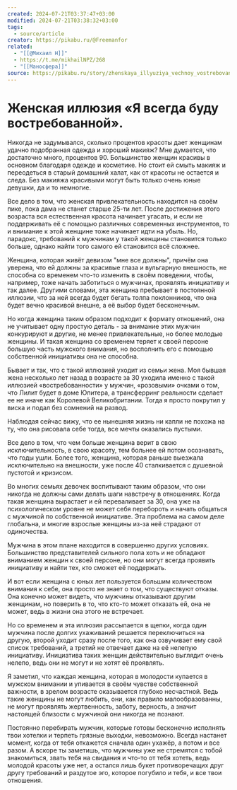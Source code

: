 ```yaml
---
created: 2024-07-21T03:37:47+03:00
modified: 2024-07-21T03:38:32+03:00
tags:
  - source/article
creator: https://pikabu.ru/@Freemanfor
related:
  - "[[@Михаил Н]]"
  - https://t.me/mikhailNPZ/268
  - "[[Маносфера]]"
source: https://pikabu.ru/story/zhenskaya_illyuziya_vechnoy_vostrebovannosti_10826438?utm_source=linkshare&utm_medium=sharing
---
```


# Женская иллюзия «Я всегда буду востребованной».  
  
Никогда не задумывался, сколько процентов красоты дает женщинам удачно подобранная одежда и хороший макияж? Мне думается, что достаточно много, процентов 90. Большинство женщин красивы в основном благодаря одежде и косметике. Но стоит ей смыть макияж и переодеться в старый домашний халат, как от красоты не остается и следа. Без макияжа красивыми могут быть только очень юные девушки, да и то немногие.  
  
Все дело в том, что женская привлекательность находится на своём пике, пока дама не станет старше 25-ти лет. После достижения этого возраста вся естественная красота начинает угасать, и если не поддерживать её с помощью различных современных инструментов, то и внимание к этой женщине тоже начинает идти на убыль. Но, парадокс, требований к мужчинам у такой женщины становится только больше, однако найти того самого ей становится всё сложнее.  
  
Женщина, которая живёт девизом "мне все должны", причём она уверена, что ей должны за красивые глаза и вульгарную внешность, не способна со временем что-то изменить в своём поведении, чтобы, например, тоже начать заботиться о мужчинах, проявлять инициативу и так далее. Другими словами, эта женщина пребывает в постоянной иллюзии, что за ней всегда будет бегать толпа поклонников, что она будет вечно красивой внешне, а её выбор будет бесконечным.  
  
Но когда женщина таким образом подходит к формату отношений, она не учитывает одну простую деталь - за внимание этих мужчин конкурируют и другие, не менее привлекательные, но более молодые женщины. И такая женщина со временем теряет к своей персоне большую часть мужского внимания, но восполнить его с помощью собственной инициативы она не способна.  
  
Бывает и так, что с такой иллюзией уходит из семьи жена. Моя бывшая жена несколько лет назад в возрасте за 30 уходила именно с такой иллюзией «востребованности» у мужчин, «розовыми» очками о том, что Лилит будет в доме Юпитера, а трансферринг реальности сделает ее не иначе как Королевой Великобритании. Тогда я просто покрутил у виска и подал без сомнений на развод.  
  
Наблюдая сейчас вижу, что ее нынешняя жизнь ни капли не похожа на ту, что она рисовала себе тогда, все мечты оказались пустыми.  
  
Все дело в том, что чем больше женщина верит в свою исключительность, в свою красоту, тем больнее ей потом осознавать, что годы ушли. Более того, женщина, которая раньше выезжала исключительно на внешности, уже после 40 сталкивается с душевной пустотой и кризисом.  
  
Во многих семьях девочек воспитывают таким образом, что они никогда не должны сами делать шаги навстречу в отношениях. Когда такая женщина вырастает и ей переваливает за 30, она уже на психологическом уровне не может себя перебороть и начать общаться с мужчиной по собственной инициативе. Эта проблема на самом деле глобальна, и многие взрослые женщины из-за неё страдают от одиночества.  
  
Мужчина в этом плане находится в совершенно других условиях. Большинство представителей сильного пола хоть и не обладают вниманием женщин к своей персоне, но они могут всегда проявить инициативу и найти тех, кто сможет её поддержать.    
  
И вот если женщина с юных лет пользуется большим количеством внимания к себе, она просто не знает о том, что существуют отказы. Она конечно может видеть, что мужчины отказывают другим женщинам, но поверить в то, что кто-то может отказать ей, она не может, ведь в жизни она этого не встречает.  
  
Но со временем и эта иллюзия рассыпается в щепки, когда один мужчина после долгих ухаживаний решается переключиться на другую, второй уходит сразу после того, как она озвучивает ему свой список требований, а третий не отвечает даже на её нелепую инициативу. Инициатива таких женщин действительно выглядит очень нелепо, ведь они не могут и не хотят её проявлять.  
  
Я заметил, что каждая женщина, которая в молодости купается в мужском внимании и упивается в своём чувстве собственной важности, в зрелом возрасте оказывается глубоко несчастной. Ведь такие женщины не могут любить, они, как правило малообразованны, не могут проявлять жертвенность, заботу, верность, а значит настоящей близости с мужчиной они никогда не познают.  
  
Постоянно перебирать мужчин, которые готовы бесконечно исполнять твои хотелки и терпеть грязные выходки, невозможно. Всегда настанет момент, когда от тебя откажется сначала один ухажёр, а потом и все разом. А вскоре ты заметишь, что мужчины уже не стремятся с тобой знакомиться, звать тебя на свидания и что-то от тебя хотеть, ведь молодой красоты уже нет, а остался лишь букет противоречащих друг другу требований и раздутое эго, которое погубило и тебя, и все твои отношения.
